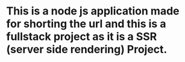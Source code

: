 # This is a node js application made for shorting the url and this is a fullstack project as it is a SSR (server side rendering) Project.
